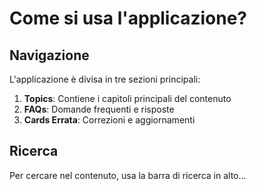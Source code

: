 # Come si usa l'applicazione?

## Navigazione
L'applicazione è divisa in tre sezioni principali:
1. **Topics**: Contiene i capitoli principali del contenuto
2. **FAQs**: Domande frequenti e risposte
3. **Cards Errata**: Correzioni e aggiornamenti

## Ricerca
Per cercare nel contenuto, usa la barra di ricerca in alto...
